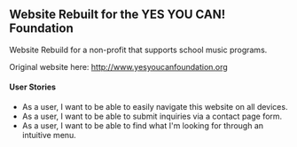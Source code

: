 ## Website Rebuilt for the YES YOU CAN! Foundation

Website Rebuild for a non-profit that supports school music programs.

Original website here: http://www.yesyoucanfoundation.org

#### User Stories 
- As a user, I want to be able to easily navigate this website on all devices. 
- As a user, I want to be able to submit inquiries via a contact page form. 
- As a user, I want to be able to find what I'm looking for through an intuitive menu. 